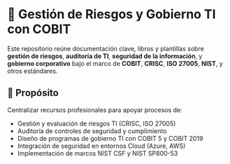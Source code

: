 # 📘 Gestión de Riesgos y Gobierno TI con COBIT

Este repositorio reúne documentación clave, libros y plantillas sobre **gestión de riesgos**, **auditoría de TI**, **seguridad de la información**, y **gobierno corporativo** bajo el marco de **COBIT**, **CRISC**, **ISO 27005**, **NIST**, y otros estándares.

## 🎯 Propósito

Centralizar recursos profesionales para apoyar procesos de:

- Gestión y evaluación de riesgos TI (CRISC, ISO 27005)
- Auditoría de controles de seguridad y cumplimiento
- Diseño de programas de gobierno TI con COBIT 5 y COBIT 2019
- Integración de seguridad en entornos Cloud (Azure, AWS)
- Implementación de marcos NIST CSF y NIST SP800-53


